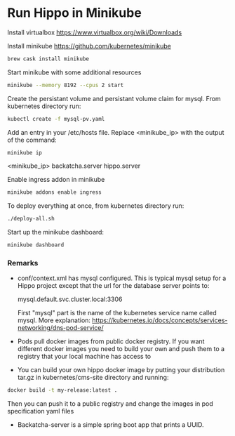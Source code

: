# Run Hippo in Minikube

Install virtualbox https://www.virtualbox.org/wiki/Downloads

Install minikube https://github.com/kubernetes/minikube
```bash
brew cask install minikube
```
Start minikube with some additional resources

```bash
minikube --memory 8192 --cpus 2 start
```
Create the persistant volume and persistant volume claim for mysql. From kubernetes directory run:

```bash
kubectl create -f mysql-pv.yaml
```

Add an entry in your /etc/hosts file. Replace <minikube_ip> with the output of the command:

```bash
minikube ip
```

<minikube_ip> backatcha.server hippo.server 

Enable ingress addon in minikube
```bash
minikube addons enable ingress
```

To deploy everything at once, from kubernetes directory run:

```bash
./deploy-all.sh
```

Start up the minikube dashboard:

```bash
minikube dashboard
```

### Remarks
* conf/context.xml has mysql configured. This is typical mysql setup for a Hippo project except that the url for the database server points to:
  
  mysql.default.svc.cluster.local:3306
  
  First "mysql" part is the name of the kubernetes service name called mysql. More explanation: https://kubernetes.io/docs/concepts/services-networking/dns-pod-service/
* Pods pull docker images from public docker registry. If you want different docker images 
you need to build your own and push them to a registry that your local machine has access to
* You can build your own hippo docker image by putting your distribution tar.gz in kubernetes/cms-site directory and running:
```bash
docker build -t my-release:latest .
```
Then you can push it to a public registry and change the images in pod specification yaml files
* Backatcha-server is a simple spring boot app that prints a UUID.
  